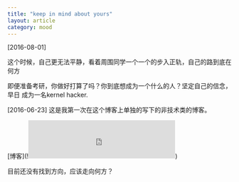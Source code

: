 ```yaml
---
title: "keep in mind about yours"
layout: article
category: mood
---
```


[2016-08-01]

这个时候，自己更无法平静，看着周围同学一个一个的步入正轨，自己的路到底在何方

即便准备考研，你做好打算了吗？你到底想成为一个什么的人？坚定自己的信念，早日
成为一名kernel hacker.




[2016-06-23]
这是我第一次在这个博客上单独的写下的非技术类的博客。

[博客](!<iframe frameborder="no" border="0" marginwidth="0" marginheight="0" width=330 height=86 src="http://music.163.com/outchain/player?type=2&id=25714348&auto=1&height=66"></iframe>)

目前还没有找到方向，应该走向何方？

